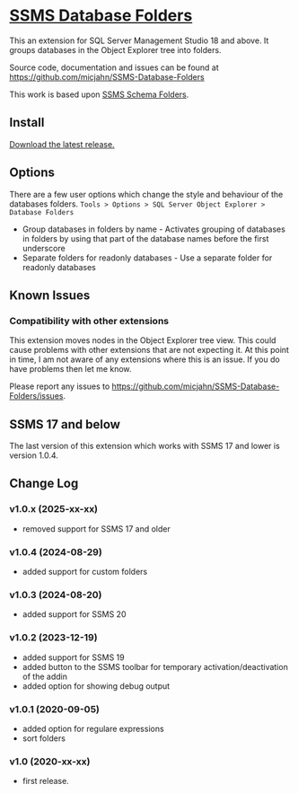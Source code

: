 
# [SSMS Database Folders](https://github.com/micjahn/SSMS-Database-Folders)

This an extension for SQL Server Management Studio 18 and above.
It groups databases in the Object Explorer tree into folders.

Source code, documentation and issues can be found at <https://github.com/micjahn/SSMS-Database-Folders>

This work is based upon [SSMS Schema Folders](https://github.com/nicholas-ross/SSMS-Schema-Folders).

## Install

[Download the latest release.](https://github.com/micjahn/SSMS-Database-Folders/releases)

## Options

There are a few user options which change the style and behaviour of the databases folders.
`Tools > Options > SQL Server Object Explorer > Database Folders`

* Group databases in folders by name - Activates grouping of databases in folders by using that part of the database names before the first underscore
* Separate folders for readonly databases - Use a separate folder for readonly databases

## Known Issues

### Compatibility with other extensions
This extension moves nodes in the Object Explorer tree view. This could cause problems with other extensions that are not expecting it. At this point in time, I am not aware of any extensions where this is an issue. If you do have problems then let me know.

Please report any issues to <https://github.com/micjahn/SSMS-Database-Folders/issues>.

## SSMS 17 and below
The last version of this extension which works with SSMS 17 and lower is version 1.0.4.

## Change Log

### v1.0.x (2025-xx-xx)
* removed support for SSMS 17 and older

### v1.0.4 (2024-08-29)
* added support for custom folders

### v1.0.3 (2024-08-20)
* added support for SSMS 20

### v1.0.2 (2023-12-19)
* added support for SSMS 19
* added button to the SSMS toolbar for temporary activation/deactivation of the addin
* added option for showing debug output

### v1.0.1 (2020-09-05)
* added option for regulare expressions
* sort folders


### v1.0 (2020-xx-xx)
* first release.
